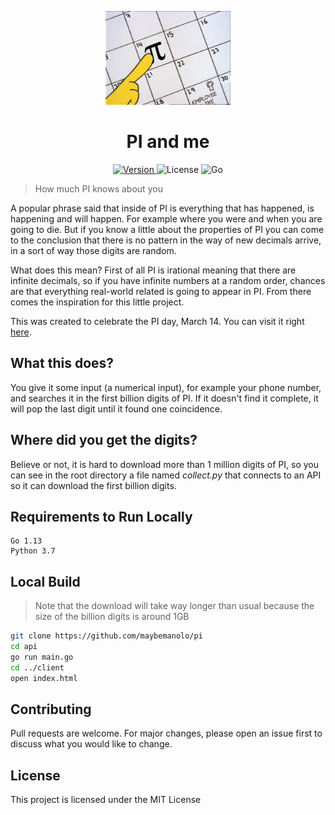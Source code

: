 <p align="center">
  <a>
    <img width="200px" src="logo.jpg" alt="PI and me" />
    <h1 align="center">PI and me</h1>
  </a>
</p>

<p align="center">
	<a href="https://github.com/manoloesparta/playlist.py/releases">
		<img src="https://img.shields.io/badge/Version-1.0.0-blue.svg" alt="Version">
	</a>
  <a>
		<img src="https://img.shields.io/badge/License-MIT-brightgreen.svg" alt="License">
	</a>
  <a>
    <img src="https://img.shields.io/badge/Made%20with-Go-blue.svg" alt="Go">
  </a>
</p>

> How much PI knows about you

A popular phrase said that inside of PI is everything that has happened, is happening and will happen. For example where you were and when you are going to die. But if you know a little about the properties of PI you can come to the conclusion that there is no pattern in the way of new decimals arrive, in a sort of way those digits are random.

What does this mean? First of all PI is irational meaning that there are infinite decimals, so if you have infinite numbers at a random order, chances are that everything real-world related is going to appear in PI. From there comes the inspiration for this little project.

This was created to celebrate the PI day, March 14. You can visit it right [here](pending_url).

## What this does?

You give it some input (a numerical input), for example your phone number, and searches it in the first billion digits of PI. If it doesn't find it complete, it will pop the last digit until it found one coincidence.

## Where did you get the digits?

Believe or not, it is hard to download more than 1 million digits of PI, so you can see in the root directory a file named *collect.py* that connects to an API so it can download the first billion digits.

## Requirements to Run Locally
```
Go 1.13
Python 3.7
```

## Local Build
> Note that the download will take way longer than usual because the size of the billion digits is around 1GB
```bash
git clone https://github.com/maybemanolo/pi
cd api
go run main.go
cd ../client
open index.html
```

## Contributing
Pull requests are welcome. For major changes, please open an issue first to discuss what you would like to change.

## License
This project is licensed under the MIT License
